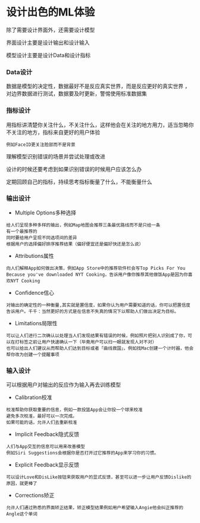 # 设计出色的ML体验

除了需要设计界面外，还需要设计模型

界面设计主要是设计输出和设计输入

模型设计主要是设计Data和设计指标

### Data设计

数据是模型的决定性，数据最好不是反应真实世界，而是反应更好的真实世界 ，对边界数据进行测试，数据要及时更新，警惕使用标准数据集

### 指标设计

用指标讲清楚你关注什么，不关注什么，这样他会在关注的地方用力，适当忽略你不关注的地方，指标来自更好的用户体验

```
例如FaceID更关注脸部而不是背景
```

理解模型识别错误的场景并尝试处理或改进

设计的时候还要考虑到如果识别错误的时候用户应该怎么办

定期回顾自己的指标，持续思考指标衡量了什么，不能衡量什么

### 输出设计

- Multiple Options多种选择

```
给人们呈现多种多样的输出，例如Map地图会推荐三条最优路线而不是只给一条
有一个最推荐的
同时要给用户呈现不同选项间的差异
根据用户的选择偏好排序推荐结果（偏好便宜还是偏好快还是怎么说）
```

- Attributions属性

```
向人们解释App如何做出决策，例如App Store中的推荐软件栏会写Top Picks For You Because you've downloaded NYT Cooking，告诉用户像你推荐其他做饭App是因为你喜欢NYT Cooking
```

- Confidence信心

```
对输出的确定性的一种衡量,其实就是置信度，如果你认为用户需要知道的话，你可以把置信度告诉用户。千千：当然更好的方式是在信息不失真的情况下以帮助人们做出决定为目标。
```

- Limitations局限性

```
可以让人们进行二次确认以处理当人们发现结果有错误的时候，例如照片把别人识别成了你，可以在打标签之前让用户快速确认一下（毕竟用户可以扫一眼就发现人对不对）
也可以给出人们建议从而帮助人们达到目标或者「曲线救国」，例如找Mac创建一个计时器，他会帮你改为创建一个提醒事项
```

### 输入设计

可以根据用户对输出的反应作为输入再去训练模型

- Calibration校准

```
校准帮助你获取重要的信息，例如一款投篮App会让你投一个球来校准
避免多次校准，最好可以一次完成。
如果可能的话，允许人们去重新校准
```

- Implicit Feedback隐式反馈

```
人们与App交互的信息可以用来改善模型
例如Siri Suggestions会根据你是否打开过它推荐的App来学习你的习惯。
```

- Explicit Feedback显示反馈

```
可以设计Love和DisLike按钮来获取用户的显式反馈，甚至可以进一步让用户反馈Dislike的原因，就更棒了
```

- Corrections矫正

```
允许人们通过熟悉的界面矫正结果，矫正模型结果例如用户希望输入Angie他会纠正推荐的Angle这个单词
```

